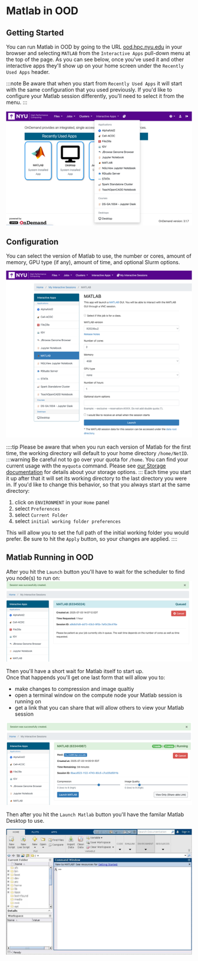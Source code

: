 # Matlab in OOD

## Getting Started
You can run Matlab in OOD by going to the URL [ood.hpc.nyu.edu](http://ood.hpc.nyu.edu) in your browser and selecting `MATLAB` from the `Interactive Apps` pull-down menu at the top of the page.  As you can see below, once you've used it and other interactive apps they'll show up on your home screen under the `Recently Used Apps` header.

:::note
Be aware that when you start from `Recently Used Apps` it will start with the same configuration that you used previously.  If you'd like to configure your Matlab session differently, you'll need to select it from the menu.
:::

![OOD Interactive Apps menu](./static/ood_interactive_apps.png)

## Configuration

You can select the version of Matlab to use, the number or cores, amount of memory, GPU type (if any), amount of time, and optional Slurm options.

![OOD Matlab Configuration](./static/ood_matlab_config.png)

::::tip
Please be aware that when you run each version of Matlab for the first time, the working directory will default to your home directory `/home/NetID`.  
:::warning
Be careful not to go over your quota for `/home`.  You can find your current usage with the `myquota` command.  Please see [our Storage documentation](../03_storage/01_intro_and_data_management.mdx) for details about your storage options.
:::
Each time you start it up after that it will set its working directory to the last directory you were in.  If you'd like to change this behavior, so that you always start at the same directory:
1.   click on `ENVIRONMENT` in your `Home` panel
1.   select `Preferences`
1.   select `Current Folder`
1.   select `initial working folder preferences`

This will allow you to set the full path of the initial working folder you would prefer.  Be sure to hit the `Apply` button, so your changes are applied.
::::

## Matlab Running in OOD

After you hit the `Launch` button you'll have to wait for the scheduler to find you node(s) to run on:
![OOD Matlab in queue](./static/ood_matlab_in_queue.png)

Then you'll have a short wait for Matlab itself to start up.<br />
Once that happends you'll get one last form that will allow you to:
-   make changes to compression and image qualtiy
-   open a terminal window on the compute node your Matlab session is running on
-   get a link that you can share that will allow others to view your Matlab session

![Pre-launch matlab OOD](./static/ood_matlab_prelaunch.png)

Then after you hit the `Launch Matlab` button you'll have the familar Matlab Desktop to use.

![OOD Matlab Running](./static/ood_matlab_running.png)
